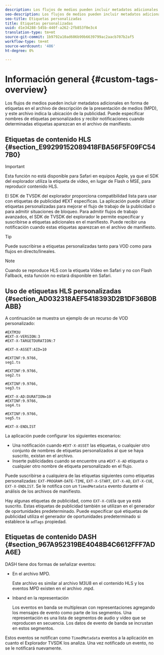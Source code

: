 ```yaml
---
description: Los flujos de medios pueden incluir metadatos adicionales en forma de etiquetas en el archivo de descripción de la presentación de medios (MPD), y este archivo indica la ubicación de la publicidad. Puede especificar nombres de etiquetas personalizados y recibir notificaciones cuando determinadas etiquetas aparezcan en el archivo de manifiesto.
seo-description: Los flujos de medios pueden incluir metadatos adicionales en forma de etiquetas en el archivo de descripción de la presentación de medios (MPD), y este archivo indica la ubicación de la publicidad. Puede especificar nombres de etiquetas personalizados y recibir notificaciones cuando determinadas etiquetas aparezcan en el archivo de manifiesto.
seo-title: Etiquetas personalizadas
title: Etiquetas personalizadas
uuid: d1e34288-545b-440f-a262-2fb853f0e3c4
translation-type: tm+mt
source-git-commit: 1b9792a10ad606b99b6639799ac2aacb707b2af5
workflow-type: tm+mt
source-wordcount: '486'
ht-degree: 0%

---
```



# Información general {#custom-tags-overview}

Los flujos de medios pueden incluir metadatos adicionales en forma de etiquetas en el archivo de descripción de la presentación de medios (MPD), y este archivo indica la ubicación de la publicidad. Puede especificar nombres de etiquetas personalizados y recibir notificaciones cuando determinadas etiquetas aparezcan en el archivo de manifiesto.

## Etiquetas de contenido HLS {#section_E99299152089418FBA56F5F09FC547B0}

>[!IMPORTANT]
>
>Esta función no está disponible para Safari en equipos Apple, ya que el SDK del explorador utiliza la etiqueta de vídeo, en lugar de Flash o MSE, para reproducir contenido HLS.

El SDK de TVSDK del explorador proporciona compatibilidad lista para usar con etiquetas de publicidad #EXT específicas. La aplicación puede utilizar etiquetas personalizadas para mejorar el flujo de trabajo de la publicidad o para admitir situaciones de bloqueo. Para admitir flujos de trabajo avanzados, el SDK de TVSDK del explorador le permite especificar y suscribirse a etiquetas adicionales en el manifiesto. Puede recibir una notificación cuando estas etiquetas aparezcan en el archivo de manifiesto.

>[!TIP]
>
>Puede suscribirse a etiquetas personalizadas tanto para VOD como para flujos en directo/lineales.

>[!NOTE]
>
>Cuando se reproduce HLS con la etiqueta Vídeo en Safari y no con Flash Fallback, esta función no estará disponible en Safari.

## Uso de etiquetas HLS personalizadas {#section_AD032318AEF5418393D2B1DF36B0BABB}

A continuación se muestra un ejemplo de un recurso de VOD personalizado:

```
#EXTM3U
#EXT-X-VERSION:3
#EXT-X-TARGETDURATION:7
 
#EXT-X-ASSET:AID=10
 
#EXTINF:9.9766,
seg1.ts
 
#EXTINF:9.9766,
seg2.ts
 
#EXTINF:9.9766,
seg3.ts
 
#EXT-X-AD:DURATION=10
#EXTINF:9.9766,
seg4.ts
 
#EXTINF:9.9766,
seg5.ts
 
#EXT-X-ENDLIST
```

La aplicación puede configurar los siguientes escenarios:

* Una notificación cuando `#EXT-X-ASSET` las etiquetas, o cualquier otro conjunto de nombres de etiquetas personalizados al que se haya suscrito, existan en el archivo.
* Inserte publicidades cuando se encuentre una `#EXT-X-AD` etiqueta o cualquier otro nombre de etiqueta personalizado en el flujo.

Puede suscribirse a cualquiera de las etiquetas siguientes como etiquetas personalizadas: `EXT-PROGRAM-DATE-TIME`, `EXT-X-START`, `EXT-X-AD`, `EXT-X-CUE`, `EXT-X-ENDLIST`. Se le notifica con un `TimedMetadata` evento durante el análisis de los archivos de manifiesto.

Hay algunas etiquetas de publicidad, como `EXT-X-CUE`la que ya está suscrito. Estas etiquetas de publicidad también se utilizan en el generador de oportunidades predeterminado. Puede especificar qué etiquetas de publicidad utiliza el generador de oportunidades predeterminado si establece la `adTags` propiedad.

## Etiquetas de contenido DASH {#section_967A952319BE4048B4C6612FFF7ADA6E}

DASH tiene dos formas de señalizar eventos:

* En el archivo MPD.

   Este archivo es similar al archivo M3U8 en el contenido HLS y los eventos MPD existen en el archivo .mpd.
* Inband en la representación

   Los eventos en banda se multiplexan con representaciones agregando los mensajes de evento como parte de los segmentos. Una representación es una lista de segmentos de audio y vídeo que se reproducen en secuencia. Los datos de evento de banda se incrustan en estos segmentos.

Estos eventos se notifican como `TimedMetadata` eventos a la aplicación en cuanto el Explorador TVSDK los analiza. Una vez notificado un evento, no se le notificará nuevamente.
